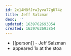 ```yaml
---
id: 2x14M8fJrwIyva77gU74z
title: Jeff Salzman
desc: ''
updated: 1639762693854
created: 1639762693854
---
```



- [[person]] - Jeff Salzman
- appeared 1x at the stoa
